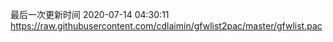 最后一次更新时间 2020-07-14 04:30:11
https://raw.githubusercontent.com/cdlaimin/gfwlist2pac/master/gfwlist.pac

